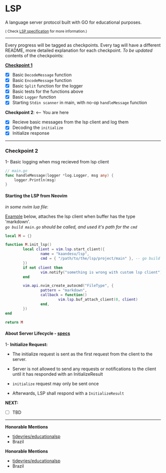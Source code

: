 # LSP

A language server protocol built with GO for educational purposes.

<small>
(
Check <a href="https://microsoft.github.io/language-server-protocol/specifications/lsp/3.17/specification/">LSP specification</a> for more information.)</small>

---

Every progress will be tagged as checkpoints. Every tag will have a different README, more detailed explanation for each checkpoint. _To be updated_ contents of the checkpoints:

**[Checkpoint 1](./CHECKPOINT1.md)**

- [x] Basic `DecodeMessage` function
- [x] Basic `EncodeMessage` function
- [x] Basic `Split` function for the logger
- [x] Basic tests for the functions above
- [x] Basic `Logger` function
- [x] Starting `Stdin scanner` in main, with no-op `handleMessage` function

**Checkpoint 2**: <-- You are here<br>

- [x] Recieve basic messages from the lsp client and log them
- [x] Decoding the `initialize`
- [x] Initialize response

---

### Checkpoint 2

1- Basic logging when msg recieved from lsp client

```go
// main.go
func handleMessage(logger *log.Logger, msg any) {
	logger.Println(msg)
}
```

#### Starting the LSP from Neovim

_in some nvim lua file_:

[Example](./appendix/lsp_first_message_cp2.lua) below, attaches the lsp client when buffer has the type 'markdown'. <br>
_`go build main.go` should be called, and used it's path for the `cmd`_

```lua
local M = {}

function M.init_lsp()
        local client = vim.lsp.start_client({
                name = "kaandesu/lsp",
                cmd = { "/path/to/the/lsp/project/main" }, -- go build main.go
        })
        if not client then
                vim.notify("something is wrong with custom lsp client")
        end

        vim.api.nvim_create_autocmd("FileType", {
                pattern = "markdown",
                callback = function()
                        vim.lsp.buf_attach_client(0, client)
                end,
        })
end

return M

```

#### About Server Lifecycle - [specs](https://microsoft.github.io/language-server-protocol/specifications/lsp/3.17/specification/#lifeCycleMessages)

1- **Initialize Request:** <br>

- The initialize request is sent as the first request from the client to the server.
- Server is not allowed to send any requests or notifications to the client until it has responded with an InitializeResult
- `initialize` request may only be sent once

- Afterwards, LSP shall respond with a `InitializeResult`

**NEXT:**

- [ ] TBD

---

**Honorable Mentions**

- [tjdevries/educationalsp](https://github.com/tjdevries/educationalsp)
- Brazil

**Honorable Mentions**

- [tjdevries/educationalsp](https://github.com/tjdevries/educationalsp)
- Brazil
